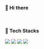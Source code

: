 ### 👋 Hi there 

<!--
**gw011211/gw011211** is a ✨ _special_ ✨ repository because its `README.md` (this file) appears on your GitHub profile.

Here are some ideas to get you started:

- 🔭 I’m currently working on ...
- 🌱 I’m currently learning ...
- 👯 I’m looking to collaborate on ...
- 🤔 I’m looking for help with ...
- 💬 Ask me about ...
- 📫 How to reach me: ...
- 😄 Pronouns: ...
- ⚡ Fun fact: ...
-->

<br>

###  📌 Tech Stacks 
<img src="https://img.shields.io/badge/Python-3776AB?logo=Python&logoColor=white"> <img src="https://img.shields.io/badge/C-A8B9CC?logo=C&logoColor=white"> <img src="https://img.shields.io/badge/C++-00599C?logo=Cplusplus&logoColor=white"> <img src="https://img.shields.io/badge/MySQL-4479A1?logo=MySQL&logoColor=white">

<br>
